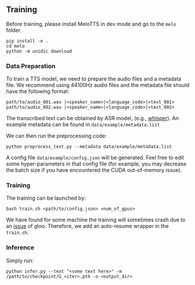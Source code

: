 ## Training

Before training, please install MeloTTS in dev mode and go to the `melo` folder. 
```
pip install -e .
cd melo
python -m unidic download
```

### Data Preparation
To train a TTS model, we need to prepare the audio files and a metadata file. We recommend using 44100Hz audio files and the metadata file should have the following format:

```
path/to/audio_001.wav |<speaker_name>|<language_code>|<text_001>
path/to/audio_002.wav |<speaker_name>|<language_code>|<text_002>
```
The transcribed text can be obtained by ASR model, (e.g., [whisper](https://github.com/openai/whisper)). An example metadata can be found in `data/example/metadata.list`

We can then run the preprocessing code:
```
python preprocess_text.py --metadata data/example/metadata.list 
```
A config file `data/example/config.json` will be generated. Feel free to edit some hyper-parameters in that config file (for example, you may decrease the batch size if you have encountered the CUDA out-of-memory issue).

### Training
The training can be launched by:
```
bash train.sh <path/to/config.json> <num_of_gpus>
```

We have found for some machine the training will sometimes crash due to an [issue](https://github.com/pytorch/pytorch/issues/2530) of gloo. Therefore, we add an auto-resume wrapper in the `train.sh`.

### Inference
Simply run:
```
python infer.py --text "<some text here>" -m /path/to/checkpoint/G_<iter>.pth -o <output_dir>
```

